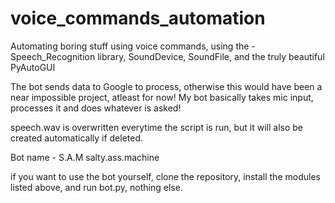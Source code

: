 # voice_commands_automation
Automating boring stuff using voice commands, using the -
Speech_Recognition library, 
SoundDevice, 
SoundFile, and 
the truly beautiful PyAutoGUI

The bot sends data to Google to process, otherwise this would have been a near impossible project, atleast for now! My bot basically takes mic input, processes it and does whatever is asked! 

speech.wav is overwritten everytime the script is run, but it will also be created automatically if deleted.

Bot name - S.A.M
salty.ass.machine

if you want to use the bot yourself, clone the repository, install the modules listed above, and run bot.py, nothing else.